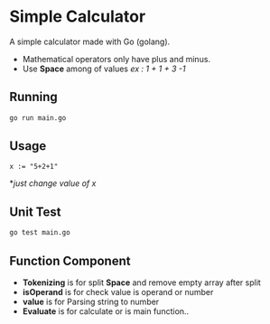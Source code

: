 # Simple Calculator

A simple calculator made with Go (golang).

- Mathematical operators only have plus and minus.  
- Use **Space** among of values *ex : 1 + 1 + 3 -1* 


## Running

```bash
go run main.go
```

## Usage

```golang
x := "5+2+1"
```
**just change value of x*


## Unit Test
```bash
go test main.go
```

## Function Component

- **Tokenizing** is for split **Space** and remove empty array after split
- **isOperand** is for check value is operand or number
- **value** is for Parsing string to number
- **Evaluate** is for calculate or is main function..